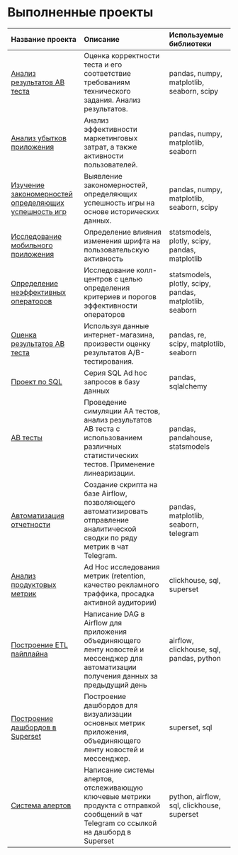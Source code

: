 # Выполненные проекты

| Название проекта | Описание | Используемые библиотеки | 
| :---------------------- | :---------------------- | :---------------------- |
| [Анализ результатов AB теста](https://github.com/IvanVashkovets/Portfolio/tree/main/Анализ%20результатов%20AB%20теста) | Оценка корректности теста и его соответствие требованиям технического задания. Анализ результатов. | pandas, numpy, matplotlib, seaborn, scipy |
| [Анализ убытков приложения](https://github.com/IvanVashkovets/Portfolio/tree/main/Анализ%20убытков%20приложения) | Анализ эффективности маркетинговых затрат, а также активности пользователей.  | pandas, numpy, matplotlib, seaborn |
| [Изучение закономерностей определяющих успешность игр](https://github.com/IvanVashkovets/Portfolio/tree/main/Изучение%20закономерностей%20определяющих%20успешность%20игр)     | Выявление закономерностей, определяющих успешность игры на основе исторических данных. | pandas, numpy, matplotlib, seaborn, scipy |
| [Исследование мобильного приложения](https://github.com/IvanVashkovets/Portfolio/tree/main/Исследование%20мобильного%20приложения) |  Определение влияния изменения шрифта на пользовательскую активность | statsmodels, plotly, scipy, pandas, matplotlib |
| [Определение неэффективных операторов](https://github.com/IvanVashkovets/Portfolio/tree/main/Определение%20неэффективных%20операторов) | Исследование колл-центров с целью определения критериев и порогов эффективности операторов | statsmodels, plotly, scipy, pandas, matplotlib, seaborn|
| [Оценка результатов AB теста](https://github.com/IvanVashkovets/Portfolio/tree/main/Оценка%20результатов%20AB%20теста) | Используя данные интернет-магазина, произвести оценку результатов A/B-тестирования. | pandas, re, scipy, matplotlib, seaborn |
| [Проект по SQL](https://github.com/IvanVashkovets/Portfolio/tree/main/Проект%20по%20SQL) | Серия SQL Ad hoc запросов в базу данных| pandas, sqlalchemy |
| [AB тесты](https://github.com/IvanVashkovets/Portfolio/tree/main/AB%20тесты) | Проведение симуляции AA тестов, анализ результатов AB теста с использованием различных статистических тестов. Применение линеаризации.| pandas, pandahouse, statsmodels |
| [Автоматизация отчетности](https://github.com/IvanVashkovets/Portfolio/tree/main/Автоматизация%20отчетности) | Создание скрипта на базе Airflow, позволяющего автоматизировать отправление аналитической сводки по ряду метрик в чат Telegram.| pandas, matplotlib, seaborn, telegram |
| [Анализ продуктовых метрик](https://github.com/IvanVashkovets/Portfolio/tree/main/Анализ%20продуктовых%20метрик) | Ad Hoc исследования метрик (retention, качество рекламного траффика, просадка активной аудитории)| clickhouse, sql, superset |
| [Построение ETL пайплайна](https://github.com/IvanVashkovets/Portfolio/tree/main/Построение%20ETL%20пайплайна) | Написание DAG в Airflow для приложения объединяющего ленту новостей и мессенджер для автоматизации получения данных за предыдущий день| airflow, clickhouse, sql, pandas, python |
| [Построение дашбордов в Superset](https://github.com/IvanVashkovets/Portfolio/tree/main/Построение%20дашбордов%20в%20Superset) | Построение дашбордов для визуализации основных метрик приложения, объединяющего ленту новостей и мессенджер. | superset, sql  |
| [Система алертов](https://github.com/IvanVashkovets/Portfolio/tree/main/Система%20алертов) | Написание системы алертов, отслеживающую ключевые метрики продукта с отправкой сообщений в чат Telegram со ссылкой на дашборд в Superset | python, airflow, sql, clickhouse, superset |
